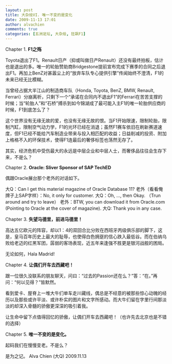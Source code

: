 ```yaml
---
layout: post
title: 大杂烩VI. 唯一不变的是变化
date: 2009-11-13 17:01
author: alvachien
comments: true
categories: [五洲足坛, 大杂烩, 狂飙F1]
---
```


Chapter 1. **F1之殇**

Toyota退出了F1。Renault日产（抑或叫做日产Renault）还没有最终拍板，估计也是退出的多。唯一的轮胎赞助商Bridgestone提前宣布完成下赛季的合同之后退出F1。再加上BenZ对甚嚣尘上的“放弃车队专心提供引擎”传闻始终不澄清，F1的未来已经无比模糊。

当曾经占据大半江山的制造商车队（Honda, Toyota, BenZ, BMW, Renault, Ferrari）分崩离析，只剩下一个“承诺在合同内不退出F1”的Ferrari在苦苦支撑的时候；当“轮胎人”和“石桥”搏杀到如今锦湖成了最可能入主F1的唯一轮胎供应商的时候，F1到底怎么了？

这个世界没有无缘无故的爱，也没有无缘无故的恨。当F1开始限速，限制轮胎，限制汽缸，限制空气动力学，F1的光环已经在消退；虽然F1赛车依旧在刷新赛道速度，但F1已经不能给汽车制造业带来与投入相匹配的收益；日益削减的投资、附加上格格不入的环保技术，使得F1连最后的奢侈标签也荡然无存了。

其实，经济危机中受伤最大的永远是中层企业和中层人士，而奢侈品往往会生存下来，不是么？

Chapter 2. **Oracle: Sliver Sponsor of SAP TechED**

偶跟Oracle展台那个老外的对话如下。

大Q：Can I get this material magazine of Oracle Database 11?
老外（看看俺牌子上SAP字样）：No, it only for customer.
大Q：Oh, …, then Okay. （Trun around and try to leave）
老外：BTW, you can download it from Oracle.com (Pointing to Oracle at the cover of magazine).
大Q: Thank you in any case.

Chapter 3. **失望马德里，前进马德里！**

高达五亿欧元的阵容，却以1：4的双回合比分败在西班牙丙级俱乐部的脚下，这是，皇马百年历史上最大的耻辱，也使得白色拥趸的信心跌入最低谷。而在伯纳乌败给老迈的红黑军团，孱弱的客场表现，近五年来逢强不胜更是银河战舰的困局。

无论如何，Hala Madrid!

Chapter 4. **让偶们开车去西藏吧！**

跟一位很久没联系的朋友聊天，问曰：“过去的Passion还在么？”答：“在。”再问：“何以见得？”皆默然。

看到爱卡、屋脊上一堆大牛们单车走川藏线，偶总是不经意的被那些惊心动魄的经历以及那些或许平淡、或许朴实的图片和文字所感动。而大牛们留在字里行间那淡淡的却深入骨髓的骄傲更深深的吸引着我。

让生命中留下点值得回忆的骄傲，让偶们开车去西藏吧！（也许先去北京也是不错的选择）

Chapter 5. **唯一不变的是变化。**

起码我们在慢慢变老。不是么？

是为之记。
Alva Chien (大Q)
2009.11.13

